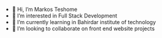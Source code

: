- 👋 Hi, I’m Markos Teshome
- 👀 I’m interested in Full Stack Development
- 🌱 I’m currently learning in Bahirdar institute of technology
- 💞️ I’m looking to collaborate on front end website projects
 

